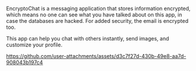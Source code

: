 EncryptoChat is a messaging application that stores information encrypted, which means no one can see what you have talked about on this app, in case the databases are hacked. For added security, the email is encrypted too.

This app can help you chat with others instantly, send images, and customize your profile.

https://github.com/user-attachments/assets/d3c7f27d-430b-49e8-aa7d-908043b197c4

